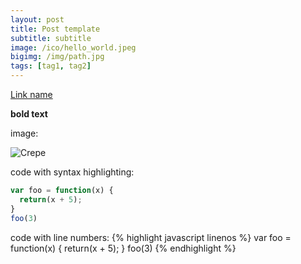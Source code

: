 ```yaml
---
layout: post
title: Post template
subtitle: subtitle
image: /ico/hello_world.jpeg
bigimg: /img/path.jpg
tags: [tag1, tag2]
---
```


[Link name](http://uraplutonium.github.io/)

**bold text**
 
 image:
 
![Crepe](http://s3-media3.fl.yelpcdn.com/bphoto/cQ1Yoa75m2yUFFbY2xwuqw/348s.jpg)

code with syntax highlighting:

```javascript
var foo = function(x) {
  return(x + 5);
}
foo(3)
```

code with line numbers:
{% highlight javascript linenos %}
var foo = function(x) {
  return(x + 5);
}
foo(3)
{% endhighlight %}
